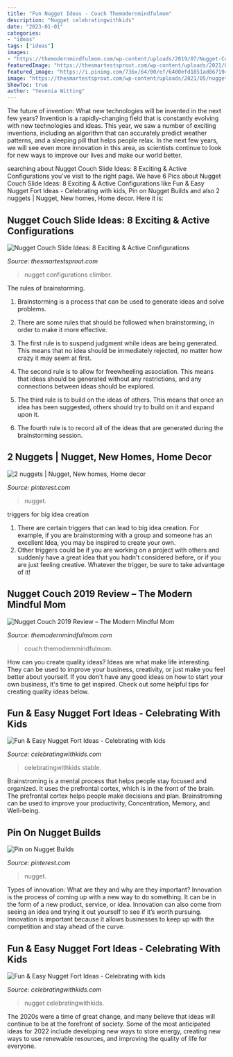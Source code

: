 ```yaml
---
title: "Fun Nugget Ideas - Couch Themodernmindfulmom"
description: "Nugget celebratingwithkids"
date: "2023-01-01"
categories:
- "ideas"
tags: ["ideas"]
images:
- "https://themodernmindfulmom.com/wp-content/uploads/2019/07/Nugget-Comfort-Review.jpg"
featuredImage: "https://thesmartestsprout.com/wp-content/uploads/2021/05/nugget-couch-slide-ideas-the-couch-climber-980x653.jpg"
featured_image: "https://i.pinimg.com/736x/64/00/ef/6400efd1851ad067194133fa7329563e.jpg"
image: "https://thesmartestsprout.com/wp-content/uploads/2021/05/nugget-couch-slide-ideas-the-couch-climber-980x653.jpg"
ShowToc: true
author: "Yesenia Witting"
---
```



The future of invention: What new technologies will be invented in the next few years?
Invention is a rapidly-changing field that is constantly evolving with new technologies and ideas. This year, we saw a number of exciting inventions, including an algorithm that can accurately predict weather patterns, and a sleeping pill that helps people relax. In the next few years, we will see even more innovation in this area, as scientists continue to look for new ways to improve our lives and make our world better.

	

		
searching about Nugget Couch Slide Ideas: 8 Exciting &amp; Active Configurations you've visit to the right page. We have 6 Pics about Nugget Couch Slide Ideas: 8 Exciting &amp; Active Configurations like Fun &amp; Easy Nugget Fort Ideas - Celebrating with kids, Pin on Nugget Builds and also 2 nuggets | Nugget, New homes, Home decor. Here it is:
		
    
## Nugget Couch Slide Ideas: 8 Exciting &amp; Active Configurations

<img loading=lazy src="https://thesmartestsprout.com/wp-content/uploads/2021/05/nugget-couch-slide-ideas-the-couch-climber-980x653.jpg" onerror="this.onerror=null;this.src='https://tse3.mm.bing.net/th?id=OIP.dudCLlrhPGvHcBcBLA_E9QHaE7&amp;pid=15.1';" alt="Nugget Couch Slide Ideas: 8 Exciting &amp; Active Configurations">

_Source: thesmartestsprout.com_

>nugget configurations climber. 

	

The rules of brainstorming.
1. Brainstorming is a process that can be used to generate ideas and solve problems.
2. There are some rules that should be followed when brainstorming, in order to make it more effective.

3. The first rule is to suspend judgment while ideas are being generated. This means that no idea should be immediately rejected, no matter how crazy it may seem at first.

4. The second rule is to allow for freewheeling association. This means that ideas should be generated without any restrictions, and any connections between ideas should be explored.

5. The third rule is to build on the ideas of others. This means that once an idea has been suggested, others should try to build on it and expand upon it.

6. The fourth rule is to record all of the ideas that are generated during the brainstorming session.

    
## 2 Nuggets | Nugget, New Homes, Home Decor

<img loading=lazy src="https://i.pinimg.com/736x/64/00/ef/6400efd1851ad067194133fa7329563e.jpg" onerror="this.onerror=null;this.src='https://tse3.mm.bing.net/th?id=OIP.4pLI26G7f5_SuXM1588TjwHaEK&amp;pid=15.1';" alt="2 nuggets | Nugget, New homes, Home decor">

_Source: pinterest.com_

>nugget. 

	

triggers for big idea creation
1. There are certain triggers that can lead to big idea creation. For example, if you are brainstorming with a group and someone has an excellent Idea, you may be inspired to create your own. 
2. Other triggers could be if you are working on a project with others and suddenly have a great idea that you hadn't considered before, or if you are just feeling creative. Whatever the trigger, be sure to take advantage of it!

    
## Nugget Couch 2019 Review – The Modern Mindful Mom

<img loading=lazy src="https://themodernmindfulmom.com/wp-content/uploads/2019/07/Nugget-Comfort-Review.jpg" onerror="this.onerror=null;this.src='https://tse2.mm.bing.net/th?id=OIP.VusyUwpcNPZTN746L1-P3AHaFj&amp;pid=15.1';" alt="Nugget Couch 2019 Review – The Modern Mindful Mom">

_Source: themodernmindfulmom.com_

>couch themodernmindfulmom. 

	

How can you create quality ideas?
Ideas are what make life interesting. They can be used to improve your business, creativity, or just make you feel better about yourself. If you don't have any good ideas on how to start your own business, it's time to get inspired. Check out some helpful tips for creating quality ideas below.

    
## Fun &amp; Easy Nugget Fort Ideas - Celebrating With Kids

<img loading=lazy src="https://celebratingwithkids.com/wp-content/uploads/2021/06/IMG_4800-2-640x480.jpg" onerror="this.onerror=null;this.src='https://tse4.mm.bing.net/th?id=OIP.j2RBMLUGWAfFxj1r0XXbBQHaFj&amp;pid=15.1';" alt="Fun &amp; Easy Nugget Fort Ideas - Celebrating with kids">

_Source: celebratingwithkids.com_

>celebratingwithkids stable. 

	

Brainstroming is a mental process that helps people stay focused and organized. It uses the prefrontal cortex, which is in the front of the brain. The prefrontal cortex helps people make decisions and plan. Brainstroming can be used to improve your productivity, Concentration, Memory, and Well-being.

    
## Pin On Nugget Builds

<img loading=lazy src="https://i.pinimg.com/736x/eb/ac/98/ebac98912853ef328c3998ce6373c2ff.jpg" onerror="this.onerror=null;this.src='https://tse1.mm.bing.net/th?id=OIP.fxGf8VlqscdPImQ0b2C_CgHaEK&amp;pid=15.1';" alt="Pin on Nugget Builds">

_Source: pinterest.com_

>nugget. 

	

Types of innovation: What are they and why are they important?
Innovation is the process of coming up with a new way to do something. It can be in the form of a new product, service, or idea. Innovation can also come from seeing an idea and trying it out yourself to see if it’s worth pursuing. Innovation is important because it allows businesses to keep up with the competition and stay ahead of the curve.

    
## Fun &amp; Easy Nugget Fort Ideas - Celebrating With Kids

<img loading=lazy src="https://celebratingwithkids.com/wp-content/uploads/2021/06/IMG_3548-2-768x576.jpg" onerror="this.onerror=null;this.src='https://tse1.mm.bing.net/th?id=OIP.lc9Iko6mjLaceh-XyKluKgHaFj&amp;pid=15.1';" alt="Fun &amp; Easy Nugget Fort Ideas - Celebrating with kids">

_Source: celebratingwithkids.com_

>nugget celebratingwithkids. 

	

The 2020s were a time of great change, and many believe that ideas will continue to be at the forefront of society. Some of the most anticipated ideas for 2022 include developing new ways to store energy, creating new ways to use renewable resources, and improving the quality of life for everyone.

